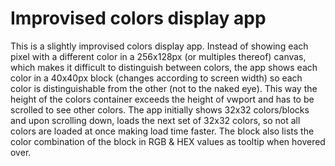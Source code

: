 # Improvised colors display app

This is a slightly improvised colors display app. Instead of showing each pixel with a different color in a 256x128px (or multiples thereof) canvas, which makes it difficult to distinguish between colors, the app shows each color in a 40x40px block (changes according to screen width) so each color is distinguishable from the other (not to the naked eye). This way the height of the colors container exceeds the height of vwport and has to be scrolled to see other colors. The app initially shows 32x32 colors/blocks and upon scrolling down, loads the next set of 32x32 colors, so not all colors are loaded at once making load time faster. The block also lists the color combination of the block in RGB & HEX values as tooltip when hovered over.  
